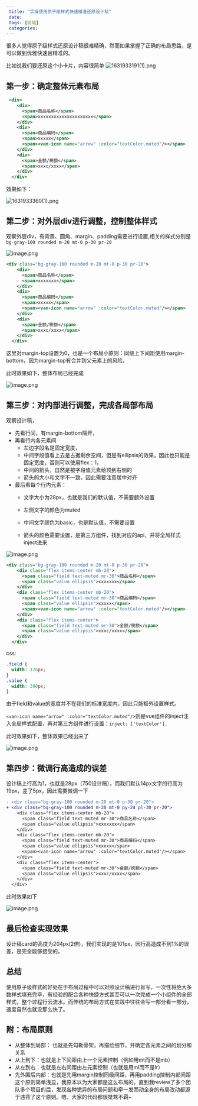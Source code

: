 ```yaml
---
 title: "实操使用原子级样式快速精准还原设计稿"
 date: 
 tags: [前端]
 categories: 
---
```


很多人觉得原子级样式还原设计稿很难精确，然而如果掌握了正确的布局思路，是可以做到优雅快速且精准的。

比如说我们要还原这个小卡片，内容很简单 ![1631933191(1).png](../imgs/d02225b4919f4ea2adf6be3a0d35f97e.png)

第一步：确定整体元素布局
------------

```xml
 <div>
    <div>
      <span>商品名称</span>
      <span>xxxxxxxxxxxxxxxxxxxxx</span>
    </div>
    <div>
      <span>商品编码</span>
      <span>xxxxx</span>
      <span><van-icon name="arrow" :color="textColor.muted"/></span>
    </div>
    <div>
      <span>金额/税额</span>
      <span>xxxc/xxxx</span>
    </div>
  </div>
```

效果如下：

![1631933360(1).png](../imgs/8616c565ebff4ce8a4b478c7937e8698.png)

第二步：对外层div进行调整，控制整体样式
---------------------

观察外层div，有背景、圆角、margin、padding需要进行设置,相关的样式分别是`bg-gray-100 rounded m-20 mt-0 p-30 pr-20`

![image.png](../imgs/b6ea9aea43b94d7a931c4180550f1f14.png)

```xml
<div class="bg-gray-100 rounded m-20 mt-0 p-30 pr-20">
    <div>
      <span>商品名称</span>
      <span>xxxxxxx</span>
    </div>
    <div>
      <span>商品编码</span>
      <span>xxxxx</span>
      <span><van-icon name="arrow" :color="textColor.muted"/></span>
    </div>
    <div>
      <span>金额/税额</span>
      <span>xxxc/xxxx</span>
    </div>
  </div>
```

这里对margin-top设置为0，也是一个布局小原则：同级上下间距使用margin-bottom，因为margin-top有合并到父元素上的风险。

此时效果如下，整体布局已经完成

![image.png](../imgs/dece515d4cda456cb685723dc7715a50.png)

第三步：对内部进行调整，完成各局部布局
-------------------

观察设计稿，

*   先看行间，有margin-bottom隔开，
*   再看行内各元素间
    *   左边字段名是固定宽度，
    *   中间字段值看上去是占据剩余空间，但是有ellipsis的效果，因此也只能是固定宽度，否则可以使用flex：1，
    *   中间的箭头，自然是被字段值元素给顶到右侧的
    *   箭头的大小和文字不一致，因此需要注意居中对齐
*   最后看每个行内元素：
    *   文字大小为28px，也就是我们的默认值，不需要额外设置
        
    *   左侧文字的颜色为muted
        
    *   中间文字颜色为basic，也是默认值，不需要设置
        
    *   箭头的颜色需要设置，是第三方组件，找到对应的api，并将全局样式inject进来
        

![image.png](../imgs/c723562b8e9c44e1bec04f299dc10034.png)

```xml
<div class="bg-gray-100 rounded m-20 mt-0 p-30 pr-20">
    <div class="flex items-center mb-20">
      <span class="field text-muted mr-30">商品名称</span>
      <span class="value ellipsis">xxxxxxx</span>
    </div>
    <div class="flex items-center mb-20">
      <span class="field text-muted mr-30">商品编码</span>
      <span class="value ellipsis">xxxxx</span>
      <span><van-icon name="arrow" :color="textColor.muted"/></span>
    </div>
    <div class="flex items-center">
      <span class="field text-muted mr-30">金额/税额</span>
      <span class="value ellipsis">xxxc/xxxx</span>
    </div>
  </div>
```

css:

```css
.field {
  width: 126px;
}
.value {
  width: 390px;
}
```

由于field和value的宽度并不在我们的标准宽度内，因此只能额外设置样式。

`<van-icon name="arrow" :color="textColor.muted"/>`则是vue组件的inject注入全局样式配置，再对第三方组件进行设置：`inject: ['textColor'],`

此时效果如下，整体效果已经出来了

![image.png](../imgs/cd9fd718405249d7b843d4d30271f96a.png)

第四步：微调行高造成的误差
-------------

设计稿上行高为1，也就是28px（750设计稿），而我们默认14px文字的行高为19px，差了5px，因此需要微调一下

```diff
- <div class="bg-gray-100 rounded m-20 mt-0 p-30 pr-20">
+ <div class="bg-gray-100 rounded m-20 mt-0 py-24 pl-30 pr-20">
    <div class="flex items-center mb-20">
      <span class="field text-muted mr-30">商品名称</span>
      <span class="value ellipsis">xxxxxxx</span>
    </div>
    <div class="flex items-center mb-20">
      <span class="field text-muted mr-30">商品编码</span>
      <span class="value ellipsis">xxxxx</span>
      <span><van-icon name="arrow" :color="textColor.muted"/></span>
    </div>
    <div class="flex items-center">
      <span class="field text-muted mr-30">金额/税额</span>
      <span class="value ellipsis">xxxc/xxxx</span>
    </div>
  </div>
```

此时效果如下

![image.png](../imgs/47858ec75dee4b88b03b6329ce438d72.png)

最后检查实现效果
--------

设计稿card的高度为204px(2倍)，我们实现的是101px，因行高造成不到1%的误差，是完全能够接受的。

总结
--

使用原子级样式的好处在于布局过程中可以对照设计稿进行盲写，一次性将绝大多数样式填充完毕，有经验的配合各种快捷方式甚至可以一次完成一个小组件的全部样式，整个过程行云流水。而传统的布局方式在实践中往往会写一部分看一部分，速度自然也就没那么快了。

附：布局原则
------

*   从整体到局部： 也就是先勾勒骨架，再描绘细节，并确定各元素之间的划分和关系
*   从上到下：也就是上下间距由上一个元素控制（例如用mt而不是mb）
*   从左到右：也就是左右间距由左元素控制（也就是用ml而不是lr）
*   先外围后内部：也就是先用margin控制同级间距，再用padding控制内部间距 这个原则简单浅显，我原本以为大家都是这么布局的，直到我review了多个团队多个项目的后，发现各种诡异的布局问题和牵一发而动全身的布局改动都源于违背了这个原则。嗯，大家的代码都很桀骜不羁~